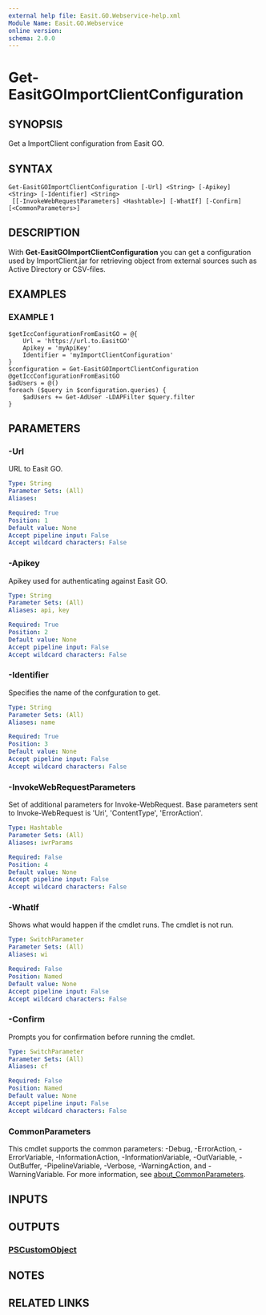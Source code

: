 ```yaml
---
external help file: Easit.GO.Webservice-help.xml
Module Name: Easit.GO.Webservice
online version:
schema: 2.0.0
---
```


# Get-EasitGOImportClientConfiguration

## SYNOPSIS
Get a ImportClient configuration from Easit GO.

## SYNTAX

```
Get-EasitGOImportClientConfiguration [-Url] <String> [-Apikey] <String> [-Identifier] <String>
 [[-InvokeWebRequestParameters] <Hashtable>] [-WhatIf] [-Confirm] [<CommonParameters>]
```

## DESCRIPTION
With **Get-EasitGOImportClientConfiguration** you can get a configuration used by ImportClient.jar for retrieving object from external sources such as Active Directory or CSV-files.

## EXAMPLES

### EXAMPLE 1
```
$getIccConfigurationFromEasitGO = @{
    Url = 'https://url.to.EasitGO'
    Apikey = 'myApiKey'
    Identifier = 'myImportClientConfiguration'
}
$configuration = Get-EasitGOImportClientConfiguration @getIccConfigurationFromEasitGO
$adUsers = @()
foreach ($query in $configuration.queries) {
    $adUsers += Get-AdUser -LDAPFilter $query.filter
}
```

## PARAMETERS

### -Url
URL to Easit GO.

```yaml
Type: String
Parameter Sets: (All)
Aliases:

Required: True
Position: 1
Default value: None
Accept pipeline input: False
Accept wildcard characters: False
```

### -Apikey
Apikey used for authenticating against Easit GO.

```yaml
Type: String
Parameter Sets: (All)
Aliases: api, key

Required: True
Position: 2
Default value: None
Accept pipeline input: False
Accept wildcard characters: False
```

### -Identifier
Specifies the name of the confguration to get.

```yaml
Type: String
Parameter Sets: (All)
Aliases: name

Required: True
Position: 3
Default value: None
Accept pipeline input: False
Accept wildcard characters: False
```

### -InvokeWebRequestParameters
Set of additional parameters for Invoke-WebRequest.
Base parameters sent to Invoke-WebRequest is 'Uri', 'ContentType', 'ErrorAction'.

```yaml
Type: Hashtable
Parameter Sets: (All)
Aliases: iwrParams

Required: False
Position: 4
Default value: None
Accept pipeline input: False
Accept wildcard characters: False
```

### -WhatIf
Shows what would happen if the cmdlet runs.
The cmdlet is not run.

```yaml
Type: SwitchParameter
Parameter Sets: (All)
Aliases: wi

Required: False
Position: Named
Default value: None
Accept pipeline input: False
Accept wildcard characters: False
```

### -Confirm
Prompts you for confirmation before running the cmdlet.

```yaml
Type: SwitchParameter
Parameter Sets: (All)
Aliases: cf

Required: False
Position: Named
Default value: None
Accept pipeline input: False
Accept wildcard characters: False
```

### CommonParameters
This cmdlet supports the common parameters: -Debug, -ErrorAction, -ErrorVariable, -InformationAction, -InformationVariable, -OutVariable, -OutBuffer, -PipelineVariable, -Verbose, -WarningAction, and -WarningVariable. For more information, see [about_CommonParameters](http://go.microsoft.com/fwlink/?LinkID=113216).

## INPUTS

## OUTPUTS

### [PSCustomObject](https://learn.microsoft.com/en-us/dotnet/api/system.management.automation.pscustomobject)
## NOTES

## RELATED LINKS

